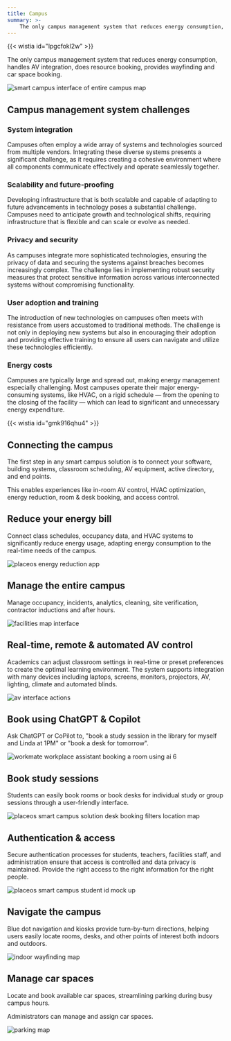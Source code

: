 ```yaml
---
title: Campus
summary: >-
    The only campus management system that reduces energy consumption, handles AV integration, does resource booking, provides wayfinding and car space booking.
---
```


{{< wistia id="lpgcfokl2w" >}} 

The only campus management system that reduces energy consumption, handles AV integration, does resource booking, provides wayfinding and car space booking.

![smart campus interface of entire campus map](/images/industry/smart-campus/smart-campus-interface-of-entire-campus-map.webp)

## Campus management system challenges

### System integration

Campuses often employ a wide array of systems and technologies sourced from multiple vendors. Integrating these diverse systems presents a significant challenge, as it requires creating a cohesive environment where all components communicate effectively and operate seamlessly together.

### Scalability and future-proofing

Developing infrastructure that is both scalable and capable of adapting to future advancements in technology poses a substantial challenge. Campuses need to anticipate growth and technological shifts, requiring infrastructure that is flexible and can scale or evolve as needed.

### Privacy and security

As campuses integrate more sophisticated technologies, ensuring the privacy of data and securing the systems against breaches becomes increasingly complex. The challenge lies in implementing robust security measures that protect sensitive information across various interconnected systems without compromising functionality.

### User adoption and training

The introduction of new technologies on campuses often meets with resistance from users accustomed to traditional methods. The challenge is not only in deploying new systems but also in encouraging their adoption and providing effective training to ensure all users can navigate and utilize these technologies efficiently.

### Energy costs

Campuses are typically large and spread out, making energy management especially challenging. Most campuses operate their major energy-consuming systems, like HVAC, on a rigid schedule — from the opening to the closing of the facility — which can lead to significant and unnecessary energy expenditure.

{{< wistia id="gmk916qhu4" >}} 

## Connecting the campus

The first step in any smart campus solution is to connect your software, building systems, classroom scheduling, AV equipment, active directory, and end points.  
  
This enables experiences like in-room AV control, HVAC optimization, energy reduction, room & desk booking, and access control.

## Reduce your energy bill

Connect class schedules, occupancy data, and HVAC systems to significantly reduce energy usage, adapting energy consumption to the real-time needs of the campus.

![placeos energy reduction app](/images/industry/smart-campus/placeos-energy-reduction-app.webp)

## Manage the entire campus

Manage occupancy, incidents, analytics, cleaning, site verification, contractor inductions and after hours.

![facilities map interface](/images/industry/smart-campus/facilities-map-interface.webp)

## Real-time, remote & automated AV control

Academics can adjust classroom settings in real-time or preset preferences to create the optimal learning environment. The system supports integration with many devices including laptops, screens, monitors, projectors, AV, lighting, climate and automated blinds.  

![av interface actions](/images/industry/smart-campus/av-interface-actions.webp)

## Book using ChatGPT & Copilot

Ask ChatGPT or CoPilot to, "book a study session in the library for myself and Linda at 1PM" or "book a desk for tomorrow".

![workmate workplace assistant booking a room using ai 6](/images/industry/smart-campus/workmate-workplace-assistant-booking-a-room-using-ai-6.webp)

## Book study sessions

Students can easily book rooms or book desks for individual study or group sessions through a user-friendly interface.

![placeos smart campus solution desk booking filters location map](/images/industry/smart-campus/placeos-smart-campus-solution-desk-booking-filters-location-map.webp)

## Authentication & access

Secure authentication processes for students, teachers, facilities staff, and administration ensure that access is controlled and data privacy is maintained. Provide the right access to the right information for the right people.

![placeos smart campus student id mock up](/images/industry/smart-campus/placeos-smart-campus-student-id-mock-up.webp)

## Navigate the campus

Blue dot navigation and kiosks provide turn-by-turn directions, helping users easily locate rooms, desks, and other points of interest both indoors and outdoors.

![indoor wayfinding map](/images/industry/smart-campus/indoor-wayfinding-map.webp)

## Manage car spaces

Locate and book available car spaces, streamlining parking during busy campus hours.  
  
Administrators can manage and assign car spaces.

![parking map](/images/industry/smart-campus/parking-map.webp)